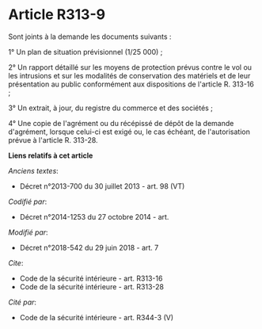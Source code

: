 # Article R313-9

Sont joints à la demande les documents suivants : 

1° Un plan de situation prévisionnel (1/25 000) ; 

2° Un rapport détaillé sur les moyens de protection prévus contre le vol ou les intrusions et sur les modalités de
conservation des matériels et de leur présentation au public conformément aux dispositions de l'article R. 313-16 ; 

3° Un extrait, à jour, du registre du commerce et des sociétés ; 

4° Une copie de l'agrément ou du récépissé de dépôt de la demande d'agrément, lorsque celui-ci est exigé ou, le cas échéant,
de l'autorisation prévue à l'article R. 313-28.

**Liens relatifs à cet article**

_Anciens textes_:

  - Décret n°2013-700 du 30 juillet 2013 - art. 98 (VT)

_Codifié par_:

  - Décret n°2014-1253 du 27 octobre 2014 - art.

_Modifié par_:

  - Décret n°2018-542 du 29 juin 2018 - art. 7

_Cite_:

  - Code de la sécurité intérieure - art. R313-16
  - Code de la sécurité intérieure - art. R313-28

_Cité par_:

  - Code de la sécurité intérieure - art. R344-3 (V)
